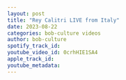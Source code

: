 ```yaml
---
layout: post
title: "Rey Calitri LIVE from Italy"
date: 2023-08-22
categories: bob-culture videos
author: bob-culture
spotify_track_id: 
youtube_video_id: 0crhHIE1SA4
apple_track_id: 
youtube_metadata: 
---
```

